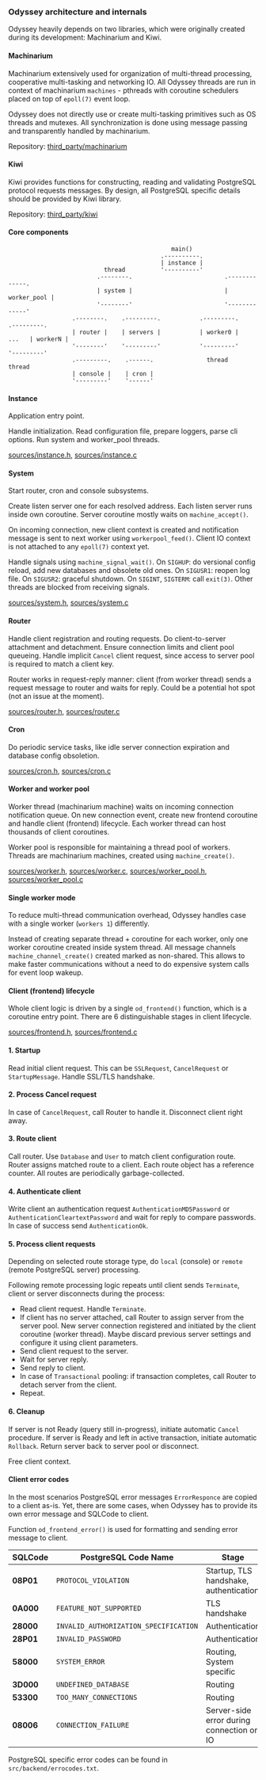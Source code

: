 
### Odyssey architecture and internals

Odyssey heavily depends on two libraries, which were originally created during its
development: Machinarium and Kiwi.

#### Machinarium

Machinarium extensively used for organization of multi-thread processing, cooperative multi-tasking
and networking IO. All Odyssey threads are run in context of machinarium `machines` -
pthreads with coroutine schedulers placed on top of `epoll(7)` event loop.

Odyssey does not directly use or create multi-tasking primitives such as OS threads and mutexes.
All synchronization is done using message passing and transparently handled by machinarium.

Repository: [third\_party/machinarium](https://github.com/yandex/odyssey/tree/master/third_party/machinarium)

#### Kiwi

Kiwi provides functions for constructing, reading and validating
PostgreSQL protocol requests messages. By design, all PostgreSQL specific details should be provided by
Kiwi library.

Repository: [third\_party/kiwi](https://github.com/yandex/odyssey/tree/master/third_party/kiwi)

#### Core components

```
                                              main()
                                           .----------.
                                           | instance |
                           thread          '----------'
                         .--------.                          .-------------.
                         | system |                          | worker_pool |
                         '--------'                          '-------------'
                  .--------.    .---------.           .---------.         .---------.
                  | router |    | servers |           | worker0 |   ...   | workerN |
                  '--------'    '---------'           '---------'         '---------'
                  .---------.    .------.               thread              thread
                  | console |    | cron |
                  '---------'    '------'
```

#### Instance

Application entry point.

Handle initialization. Read configuration file, prepare loggers, parse cli options.
Run system and worker\_pool threads.

[sources/instance.h](/sources/instance.h), [sources/instance.c](/sources/instance.c)

#### System

Start router, cron and console subsystems.

Create listen server one for each resolved address. Each listen server runs inside own coroutine.
Server coroutine mostly waits on `machine_accept()`.

On incoming connection, new client context is created and notification message is sent to next
worker using `workerpool_feed()`. Client IO context is not attached to any `epoll(7)` context yet.

Handle signals using `machine_signal_wait()`. On `SIGHUP`: do versional config reload, add new databases
and obsolete old ones. On `SIGUSR1`: reopen log file. On `SIGUSR2`: graceful shutdown.
On `SIGINT`, `SIGTERM`: call `exit(3)`. Other threads are blocked from receiving signals.

[sources/system.h](/sources/system.h), [sources/system.c](/sources/system.c)

#### Router

Handle client registration and routing requests. Do client-to-server attachment and detachment.
Ensure connection limits and client pool queueing. Handle implicit `Cancel` client request, since access
to server pool is required to match a client key.

Router works in request-reply manner: client (from worker thread) sends a request message to
router and waits for reply. Could be a potential hot spot (not an issue at the moment).

[sources/router.h](/sources/router.h), [sources/router.c](/sources/router.c)

#### Cron

Do periodic service tasks, like idle server connection expiration and
database config obsoletion.

[sources/cron.h](/sources/cron.h), [sources/cron.c](/sources/cron.c)

#### Worker and worker pool

Worker thread (machinarium machine) waits on incoming connection notification queue. On new connection event,
create new frontend coroutine and handle client (frontend) lifecycle. Each worker thread can host
thousands of client coroutines.

Worker pool is responsible for maintaining a thread pool of workers. Threads are machinarium machines,
created using `machine_create()`.

[sources/worker.h](/sources/worker.h), [sources/worker.c](/sources/worker.c),
[sources/worker_pool.h](/sources/worker_pool.h), [sources/worker_pool.c](/sources/worker_pool.c)

#### Single worker mode

To reduce multi-thread communication overhead, Odyssey handles case with a single worker (`workers 1`)
differently.

Instead of creating separate thread + coroutine for each worker, only one worker coroutine created inside system thread. All message channels `machine_channel_create()` created marked as non-shared. This allows to make faster communications without a need to do expensive system calls for event loop wakeup.

#### Client (frontend) lifecycle

Whole client logic is driven by a single `od_frontend()` function, which is a coroutine entry point.
There are 6 distinguishable stages in client lifecycle.

[sources/frontend.h](/sources/frontend.h), [sources/frontend.c](/sources/frontend.c)

#### 1. Startup

Read initial client request. This can be `SSLRequest`, `CancelRequest` or `StartupMessage`.
Handle SSL/TLS handshake.

#### 2. Process Cancel request

In case of `CancelRequest`, call Router to handle it. Disconnect client right away.

#### 3. Route client

Call router. Use `Database` and `User` to match client configuration route. Router assigns
matched route to a client. Each route object has a reference counter.
All routes are periodically garbage-collected.

#### 4. Authenticate client

Write client an authentication request `AuthenticationMD5Password` or `AuthenticationCleartextPassword` and
wait for reply to compare passwords. In case of success send `AuthenticationOk`.

#### 5. Process client requests

Depending on selected route storage type, do `local` (console) or `remote` (remote PostgreSQL server) processing.

Following remote processing logic repeats until client sends `Terminate`,
client or server disconnects during the process:

* Read client request. Handle `Terminate`.
* If client has no server attached, call Router to assign server from the server pool. New server connection registered and
initiated by the client coroutine (worker thread). Maybe discard previous server settings and configure it using client parameters.
* Send client request to the server.
* Wait for server reply.
* Send reply to client.
* In case of `Transactional` pooling: if transaction completes, call Router to detach server from the client.
* Repeat.

#### 6. Cleanup

If server is not Ready (query still in-progress), initiate automatic `Cancel` procedure. If server is Ready and left in active transaction,
initiate automatic `Rollback`. Return server back to server pool or disconnect.

Free client context.

#### Client error codes

In the most scenarios PostgreSQL error messages `ErrorResponce` are copied to a client as-is. Yet, there are some
cases, when Odyssey has to provide its own error message and SQLCode to client.

Function `od_frontend_error()` is used for formatting and sending error message to client.

| SQLCode | PostgreSQL Code Name | Stage |
| ------- | -------------------- | ----- |
| **08P01** | `PROTOCOL_VIOLATION` | Startup, TLS handshake, authentication |
| **0A000** | `FEATURE_NOT_SUPPORTED` | TLS handshake |
| **28000** | `INVALID_AUTHORIZATION_SPECIFICATION`  | Authentication |
| **28P01** | `INVALID_PASSWORD` | Authentication |
| **58000** | `SYSTEM_ERROR` | Routing, System specific |
| **3D000** | `UNDEFINED_DATABASE` | Routing |
| **53300** | `TOO_MANY_CONNECTIONS` | Routing |
| **08006** | `CONNECTION_FAILURE` | Server-side error during connection or IO |

PostgreSQL specific error codes can be found in `src/backend/errocodes.txt`.
